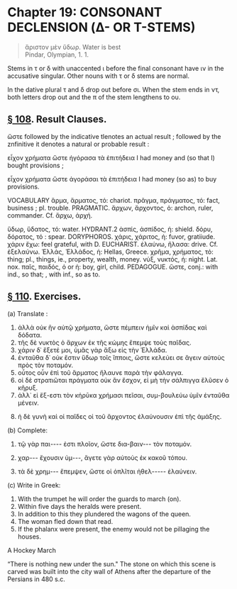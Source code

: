 # Chapter 19: CONSONANT DECLENSION (Δ- OR Τ-STEMS)
>  ἄριστον μὲν ὕδωρ.</quote> <quote xml:lang="eng">Water is best<br/> <bibl>Pindar, Olympian, 1. 1.</bibl>



<div type="textpart" subtype="para" n="107">


Stems in τ or δ with unaccented ι before the final
consonant have ιν in the accusative singular. Other
nouns with τ or δ stems are normal.



In the dative plural τ and δ drop out before σι. When
the stem ends in ντ, both letters drop out and the π of the
stem lengthens to ου.



<pb n="60"/>


## [§ 108](#para108). Result Clauses.


<rs type="lemma">ὥστε</rs> followed by the indicative
tlenotes an actual result ; followed by the znfinitive it denotes
a natural or probable result :

εἶχον χρήματα ὥστε ἠγόρασα τὰ ἐπιτήδεια
I had money and (so that I) bought provisions ;

εἶχον χρήματα ὥστε ἀγοράσαι τὰ ἐπιτήδεια
I had money (so as) to buy provisions.

<div type="textpart" subtype="para" n="109">


VOCABULARY
<rs type="lemma">ἅρμα</rs>, ἅρματος, τό: chariot.
<rs type="lemma">πρᾶγμα</rs>, πράγματος, τό: fact, business ; pl. trouble. PRAGMATIC.
<rs type="lemma">ἄρχων</rs>, ἄρχοντος, ὁ: archon, ruler,  commander. Cf. ἄρχω, ἀρχή.

<rs type="lemma">ὕδωρ</rs>, ὕδατος, τό: water. HYDRANT.2
<rs type="lemma">ἀσπίς</rs>, ἀσπίδος, ἡ: shield.
<rs type="lemma">δόρυ</rs>, δόρατος, τό : spear. DORYPHOROS.
<rs type="lemma">χάρις</rs>, χάριτος, ἡ: fuvor, gratiiude. χάριν ἔχω: feel grateful, with D. EUCHARIST.
<rs type="lemma">ἐλαύνω</rs>, ἤλασα: drive. Cf. ἐξελαύνω.
<rs type="lemma">Ἑλλάς</rs>, Ἑλλάδος, ἡ: Ηellas, Greece.
<rs type="lemma">χρῆμα</rs>, χρήματος, τό: thing; pl., things, ie., property, wealth, money.
<rs type="lemma">νύξ</rs>, νυκτός, ἡ: night. Lat. nox.
<rs type="lemma">παῖς</rs>, παιδός, ὁ or ἡ: boy, girl, child. PEDAGOGUE.
ὥστε, conj.: with ind., so that; , with inf., so as to.

## [§ 110](#para110). Exercises.




(a) Translate :

1. ἀλλὰ οὐκ ἣν αὐτῷ χρήματα, ὥστε πέμπειν ἡμῖν καὶ ἀσπίδας καὶ δόδατα.
2. τῆς δὲ νυκτὸς ὁ ἄρχων ἐκ τῆς κώμης ἔπεμψε τοὺς παῖδας.
3. χάριν δ᾽ ἕξετέ μοι, ὑμᾶς γὰρ ἄξω εἰς τὴν Ἑλλάδα.
4. ἐνταῦθα δ᾽ οὐκ ἔστιν ὕδωρ τοῖς ἵπποις, ὥστε κελεύει σε ἄγειν αὐτοὺς πρὸς τὸν ποταμόν.
5. οὗτος οὖν ἐπὶ τοῦ ἅρματος ἤλαυνε παρὰ τὴν φάλαγγα.
6. οἱ δὲ στρατιῶται πράγματα οὐκ ἂν ἔσχον, εἰ μὴ τὴν σάλπιγγα ἔλῦσεν ὁ κῆρυξ.
7. ἀλλ᾽ εἰ ἔξ-εστι τὸν κἠρῡκα χρήμασι πεῖσαι, συμ-βουλεύω ὑμῖν ἐνταῦθα μένειν.

<pb n="61"/>

8. ἡ δὲ γυνὴ καὶ οἱ παῖδες οἱ τοῦ ἄρχοντος ἐλαύνουσιν ἐπὶ τῆς ἁμάξης.

(b) Complete:

1. τῷ γὰρ παι---- ἐστι πλοῖον, ὥστε δια-βαιν--- τὸν ποταμόν.

2. χαρ--- ἔχουσιν ὑμ---, ἄγετε γὰρ αὐτοὺς ἐκ κακοῦ τόπου.
3. τὰ δὲ χρημ--- ἔπεμψεν, ὥστε οἱ ὁπλῖται ἠθελ----- ἐλαύνειν.

(c) Write in Greek:

1. With the trumpet he will order the guards to march (on).
2. Within five days the heralds were present.
3. In addition to this they plundered the wagons of the queen.
4. The woman fled down that read.
5. If the phalanx were present, the enemy would not be pillaging the houses.

A Hockey March

“There is nothing new under the sun." The stone on which this scene
is carved was built into the city wall of Athens after the departure of the
Persians in 480 s.c.

<pb n="62"/>






